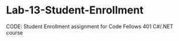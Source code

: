 # Lab-13-Student-Enrollment
 CODE: Student Enrollment assignment for Code Fellows 401 C#/.NET course
